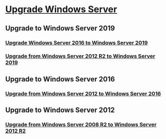 # [Upgrade Windows Server](upgrade-overview.md)

## Upgrade to Windows Server 2019 
### [Upgrade Windows Server 2016 to Windows Server 2019](upgrade-2016-to-2019.md)
### [Upgrade from Windows Server 2012 R2 to Windows Server 2019](upgrade-2012r2-to-2019.md)

## Upgrade to Windows Server 2016
### [Upgrade from Windows Server 2012 to Windows Server 2016](upgrade-2012-to-2016.md)

## Upgrade to Windows Server 2012
### [Upgrade from Windows Server 2008 R2 to Windows Server 2012 R2](upgrade-2008r2-to-2012r2.md)



